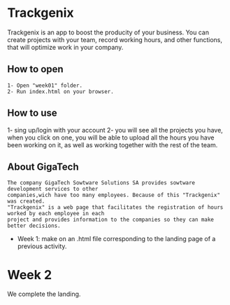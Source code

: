 # Trackgenix

Trackgenix is an app to boost the producity of your business. You can create projects with your team, record working hours, and other functions, that will optimize work in your company.

## How to open

```
1- Open "week01" folder.
2- Run index.html on your browser.
```

## How to use
1- sing up/login with your account
2- you will see all the projects you have, when you click on one, you will be able to upload all the hours you have been working on it, as well as working together with the rest of the team.

## About GigaTech

```
The company GigaTech Sowtware Solutions SA provides sowtware development services to other
companies,wich have too many employees. Because of this "Trackgenix" was created.
"Trackgenix" is a web page that facilitates the registration of hours worked by each employee in each
project and provides information to the companies so they can make better decisions.

```

- Week 1: make on an .html file corresponding to the landing page of a previous activity.

# Week 2
We complete the landing.
